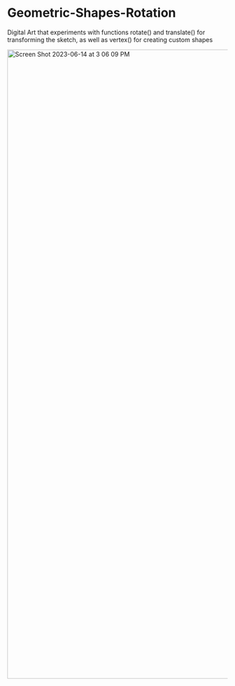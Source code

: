 # Geometric-Shapes-Rotation
Digital Art that experiments with functions rotate() and translate() for transforming the sketch, as well as vertex() for creating custom shapes


<img width="1438" alt="Screen Shot 2023-06-14 at 3 06 09 PM" src="https://github.com/khojashaheen/Geometric-Shapes-Rotation/assets/132402838/1c788623-2005-41fc-b74f-1e4016e2c590">


